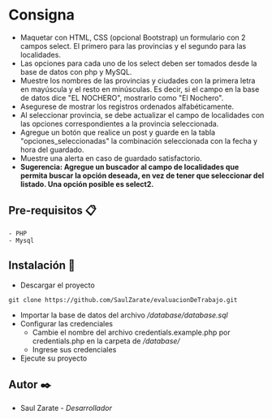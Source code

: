 # Consigna

- Maquetar con HTML, CSS (opcional Bootstrap) un formulario con 2 campos select. El primero para las provincias y el segundo para las localidades.
- Las opciones para cada uno de los select deben ser tomados desde la base de datos con php y MySQL.
- Muestre los nombres de las provincias y ciudades con la primera letra en mayúscula y el resto en minúsculas. Es decir, si el campo en la base de datos dice "EL NOCHERO", mostrarlo como "El Nochero".
- Asegurese de mostrar los registros ordenados alfabéticamente.
- Al seleccionar provincia, se debe actualizar el campo de localidades con las opciones correspondientes a la provincia seleccionada.
- Agregue un botón que realice un post y guarde en la tabla "opciones_seleccionadas" la combinación seleccionada con la fecha y hora del guardado.
- Muestre una alerta en caso de guardado satisfactorio.
- __Sugerencia: Agregue un buscador al campo de localidades que permita buscar la opción deseada, en vez de tener que seleccionar del listado. Una opción posible es select2.__

## Pre-requisitos 📋
```
- PHP
- Mysql
```

## Instalación 🔧

- Descargar el proyecto 
```
git clone https://github.com/SaulZarate/evaluacionDeTrabajo.git
```
- Importar la base de datos del archivo _/database/database.sql_
- Configurar las credenciales
    - Cambie el nombre del archivo credentials.example.php por credentials.php en la carpeta de _/database/_
    - Ingrese sus credenciales
- Ejecute su proyecto


## Autor ✒️
- Saul Zarate - _Desarrollador_